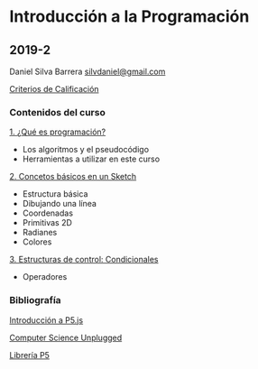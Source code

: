 # Introducción a la Programación
## 2019-2

Daniel Silva Barrera
silvdaniel@gmail.com

[Criterios de Calificación](https://github.com/daniels13ca/Intro_Programacion/blob/master/Calificaciones.md)

### Contenidos del curso

[1. ¿Qué es programación?](https://github.com/daniels13ca/IntroProgramacion2019-2/blob/master/Presentaciones/%5BIntroProg%5D%20Clase%201.pdf)
* Los algoritmos y el pseudocódigo
* Herramientas a utilizar en este curso

[2. Concetos básicos en un Sketch](https://github.com/daniels13ca/Intro_Programacion/blob/master/PrimerosSketch.md)
* Estructura básica
* Dibujando una línea
* Coordenadas
* Primitivas 2D
* Radianes
* Colores

[3. Estructuras de control: Condicionales](https://github.com/daniels13ca/Intro_Programacion)
* Operadores

### Bibliografía

[Introducción a P5.js](https://github.com/daniels13ca/Intro_Programacion/blob/master/Bibliograf%C3%ADa/Introduccion%20a%20P5.js.pdf)

[Computer Science Unplugged](https://github.com/daniels13ca/Intro_Programacion/blob/master/Bibliograf%C3%ADa/Computer%20Science%20Unplugged..pdf)

[Librería P5](https://github.com/daniels13ca/Intro_Programacion/blob/master/p5.zip)

